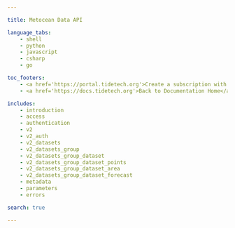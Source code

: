```yaml
--- 

title: Metocean Data API 

language_tabs: 
    - shell 
    - python
    - javascript
    - csharp
    - go

toc_footers:
    - <a href='https://portal.tidetech.org'>Create a subscription with Tidetech</a>
    - <a href='https://docs.tidetech.org'>Back to Documentation Home</a>

includes:
    - introduction
    - access
    - authentication
    - v2
    - v2_auth
    - v2_datasets
    - v2_datasets_group
    - v2_datasets_group_dataset
    - v2_datasets_group_dataset_points
    - v2_datasets_group_dataset_area
    - v2_datasets_group_dataset_forecast
    - metadata
    - parameters
    - errors

search: true

---
```


